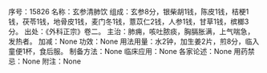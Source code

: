 序号：15826
名称：玄参清肺饮
组成：玄参8分，银柴胡1钱，陈皮1钱，桔梗1钱，茯苓1钱，地骨皮1钱，麦门冬1钱，薏苡仁2钱，人参1钱，甘草1钱，槟榔3分。
出处：《外科正宗》卷二。
主治：肺痈，咳吐脓痰，胸膈胀满，上气喘急，发热者。
加减：None
功效：None
用法用量：水2钟，加生姜2片，煎8分，临入童便1杯，食后服。
制备方法：None
临床应用：None
各家论述：None
用药禁忌：None
附注：None
